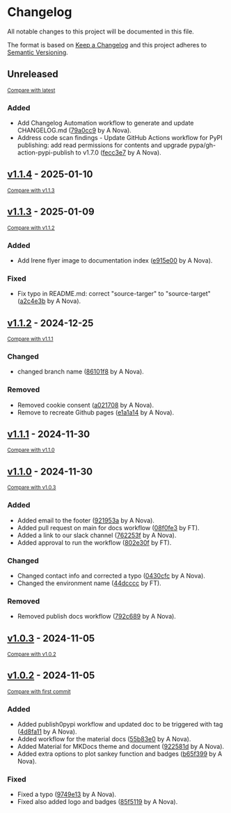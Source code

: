 # Changelog

All notable changes to this project will be documented in this file.

The format is based on [Keep a Changelog](http://keepachangelog.com/en/1.0.0/)
and this project adheres to [Semantic Versioning](http://semver.org/spec/v2.0.0.html).

<!-- insertion marker -->
## Unreleased

<small>[Compare with latest](https://github.com/fox-techniques/irene-sankey/compare/v1.1.4...HEAD)</small>

### Added

- Add Changelog Automation workflow to generate and update CHANGELOG.md ([79a0cc9](https://github.com/fox-techniques/irene-sankey/commit/79a0cc987fceeebe06f2f8db14fcaede8c4c9df8) by A Nova).
- Address code scan findings - Update GitHub Actions workflow for PyPI publishing: add read permissions for contents and upgrade pypa/gh-action-pypi-publish to v1.7.0 ([fecc3e7](https://github.com/fox-techniques/irene-sankey/commit/fecc3e71fe8d587efdd3072d3e889c4321cb6fe9) by A Nova).

<!-- insertion marker -->
## [v1.1.4](https://github.com/fox-techniques/irene-sankey/releases/tag/v1.1.4) - 2025-01-10

<small>[Compare with v1.1.3](https://github.com/fox-techniques/irene-sankey/compare/v1.1.3...v1.1.4)</small>

## [v1.1.3](https://github.com/fox-techniques/irene-sankey/releases/tag/v1.1.3) - 2025-01-09

<small>[Compare with v1.1.2](https://github.com/fox-techniques/irene-sankey/compare/v1.1.2...v1.1.3)</small>

### Added

- Add Irene flyer image to documentation index ([e915e00](https://github.com/fox-techniques/irene-sankey/commit/e915e00f7c754780e3d5e06f6dac8920631d6cf5) by A Nova).

### Fixed

- Fix typo in README.md: correct "source-targer" to "source-target" ([a2c4e3b](https://github.com/fox-techniques/irene-sankey/commit/a2c4e3b8c7c2ac6fc1cdd13d0b21ab77cf879a57) by A Nova).

## [v1.1.2](https://github.com/fox-techniques/irene-sankey/releases/tag/v1.1.2) - 2024-12-25

<small>[Compare with v1.1.1](https://github.com/fox-techniques/irene-sankey/compare/v1.1.1...v1.1.2)</small>

### Changed

- changed branch name ([86101f8](https://github.com/fox-techniques/irene-sankey/commit/86101f8ee6fb44aa9beea1b852e39245c02e1690) by A Nova).

### Removed

- Removed cookie consent ([a021708](https://github.com/fox-techniques/irene-sankey/commit/a021708ed60279ada255fd1f82acaeb7cf167db6) by A Nova).
- Remove to recreate Github pages ([e1a1a14](https://github.com/fox-techniques/irene-sankey/commit/e1a1a14d5421785fe600f61d8405ccc3eaf0f8ef) by A Nova).

## [v1.1.1](https://github.com/fox-techniques/irene-sankey/releases/tag/v1.1.1) - 2024-11-30

<small>[Compare with v1.1.0](https://github.com/fox-techniques/irene-sankey/compare/v1.1.0...v1.1.1)</small>

## [v1.1.0](https://github.com/fox-techniques/irene-sankey/releases/tag/v1.1.0) - 2024-11-30

<small>[Compare with v1.0.3](https://github.com/fox-techniques/irene-sankey/compare/v1.0.3...v1.1.0)</small>

### Added

- Added email to the footer ([921953a](https://github.com/fox-techniques/irene-sankey/commit/921953a4e5d589bb1a08231df7825e5c50a73bfe) by A Nova).
- Added pull request on main for docs workflow ([08f0fe3](https://github.com/fox-techniques/irene-sankey/commit/08f0fe30f31039fabf67fd7f6c89ef777f83035a) by FT).
- Added a link to our slack channel ([762253f](https://github.com/fox-techniques/irene-sankey/commit/762253fdc52a178859258dd39627bbc1d5eb46e3) by A Nova).
- Added approval to run the workflow ([802e30f](https://github.com/fox-techniques/irene-sankey/commit/802e30f3842f4c65b8a661c74ce4c01c11362e9f) by FT).

### Changed

- Changed contact info and corrected a typo ([0430cfc](https://github.com/fox-techniques/irene-sankey/commit/0430cfc3986f68a0c6408896a2084898405380ab) by A Nova).
- Changed the environment name ([44dcccc](https://github.com/fox-techniques/irene-sankey/commit/44dcccc3abbb1f8590445fc52f583befa57877fd) by FT).

### Removed

- Removed publish docs workflow ([792c689](https://github.com/fox-techniques/irene-sankey/commit/792c689c24a3289cf0ad072f09c18323b41f0787) by A Nova).

## [v1.0.3](https://github.com/fox-techniques/irene-sankey/releases/tag/v1.0.3) - 2024-11-05

<small>[Compare with v1.0.2](https://github.com/fox-techniques/irene-sankey/compare/v1.0.2...v1.0.3)</small>

## [v1.0.2](https://github.com/fox-techniques/irene-sankey/releases/tag/v1.0.2) - 2024-11-05

<small>[Compare with first commit](https://github.com/fox-techniques/irene-sankey/compare/33605d918f4f6c3f3cdc168ee5a2faebe679460a...v1.0.2)</small>

### Added

- Added publish0pypi workflow and updated doc to be triggered with tag ([4d8fa11](https://github.com/fox-techniques/irene-sankey/commit/4d8fa11ff9ca99b2da0ab174d0c9c5a46c037f89) by A Nova).
- Added workflow for the material docs ([55b83e0](https://github.com/fox-techniques/irene-sankey/commit/55b83e07cdedd3dfb933b2fd184a6f1b0cb954c9) by A Nova).
- Added Material for MKDocs theme and document ([922581d](https://github.com/fox-techniques/irene-sankey/commit/922581dd32845de4de2ea9cc785afa8a1eac7513) by A Nova).
- Added extra options to plot sankey function and badges ([b65f399](https://github.com/fox-techniques/irene-sankey/commit/b65f399164ab157e678fc57888ecafb2e476e813) by A Nova).

### Fixed

- Fixed a typo ([9749e13](https://github.com/fox-techniques/irene-sankey/commit/9749e13010993f49fb064c290f3db44aca95e6a0) by A Nova).
- Fixed also added logo and badges ([85f5119](https://github.com/fox-techniques/irene-sankey/commit/85f51196f0be50100612f07061bdf5dee216025f) by A Nova).

